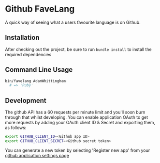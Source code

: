 Github FaveLang
===============

A quick way of seeing what a users favourite language is on Github.

Installation
------------
After checking out the project, be sure to run `bundle install` to install the required dependencies


Command Line Usage
------------------

```sh
bin/favelang AdamWhittingham
  # => 'Ruby'
```


Development
-----------
The github API has a 60 requests per minute limit and you'll soon burn through that whilst developing.
You can enable application OAuth to get more requests by adding your OAuth client ID & Secret and exporting them, as follows:
```sh
export GITHUB_CLIENT_ID=<Github app ID>
export GITHUB_CLIENT_SECRET=<Github secret token>
```
You can generate a new token by selecting 'Register new app' from your [github application settings page](https://github.com/settings/applications)
